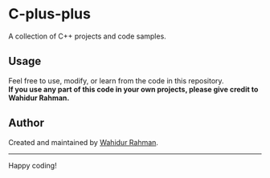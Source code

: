 # C-plus-plus

A collection of C++ projects and code samples.

## Usage

Feel free to use, modify, or learn from the code in this repository.  
**If you use any part of this code in your own projects, please give credit to Wahidur Rahman.**

## Author

Created and maintained by [Wahidur Rahman](https://github.com/WahidurRahman77).

---
Happy coding!
